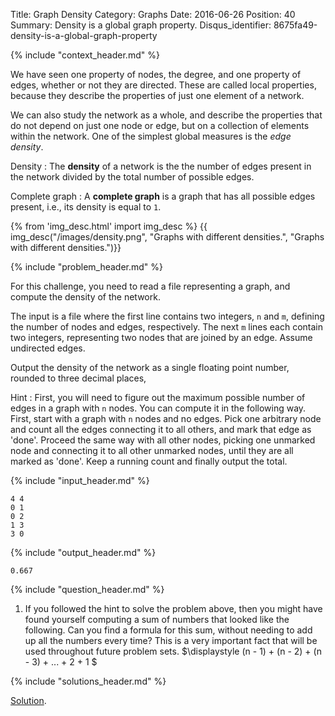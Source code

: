 Title: Graph Density
Category: Graphs
Date: 2016-06-26
Position: 40
Summary: Density is a global graph property.
Disqus_identifier: 8675fa49-density-is-a-global-graph-property

{% include "context_header.md" %}

We have seen one property of nodes, the degree, and one property of edges,
whether or not they are directed. These are called local properties,
because they describe the properties of just one element of a network.

We can also study the network as a whole, and describe the properties that
do not depend on just one node or edge, but on a collection of elements
within the network. One of the simplest global measures is the *edge
density*.

Density[](#density)
: The **density** of a network is the the number of edges present in the
network divided by the total number of possible edges.

Complete graph[](#complete-graph)
: A **complete graph** is a graph that has all possible edges present,
i.e., its density is equal to `1`.

{% from 'img_desc.html' import img_desc %}
{{ img_desc("/images/density.png",
            "Graphs with different densities.",
            "Graphs with different densities.")}}

{% include "problem_header.md" %}

For this challenge, you need to read a file representing a graph, and
compute the density of the network.

The input is a file where the first line contains two integers, `n` and
`m`, defining the number of nodes and edges, respectively. The next `m`
lines each contain two integers, representing two nodes that are joined by
an edge. Assume undirected edges.

Output the density of the network as a single floating point number,
rounded to three decimal places,

Hint
: First, you will need to figure out the maximum possible number of edges
in a graph with `n` nodes. You can compute it in the following way. First,
start with a graph with `n` nodes and no edges. Pick one arbitrary node and
count all the edges connecting it to all others, and mark that edge as
'done'. Proceed the same way with all other nodes, picking one unmarked
node and connecting it to all other unmarked nodes, until they are all
marked as 'done'. Keep a running count and finally output the total.

{% include "input_header.md" %}

```
4 4
0 1
0 2
1 3
3 0
```

{% include "output_header.md" %}

```
0.667
```

{% include "question_header.md" %}

1. If you followed the hint to solve the problem above, then you might have
   found yourself computing a sum of numbers that looked like the
   following. Can you find a formula for this sum, without needing to add
   up all the numbers every time? This is a very important fact that will
   be used throughout future problem sets.
   $\displaystyle (n - 1) + (n - 2) + (n - 3) + ... + 2 + 1 $


{% include "solutions_header.md" %}

[Solution](https://github.com/Leockard/erdos/blob/master/solutions/graphs/density.py).
